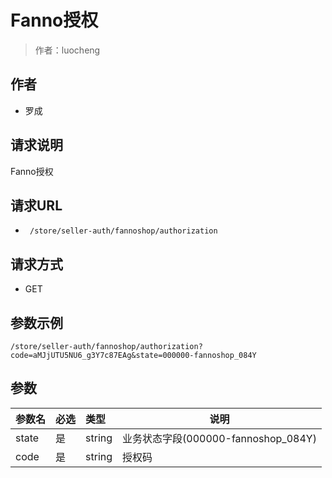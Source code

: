 # Fanno授权

> 作者：luocheng

## 作者

- 罗成

## 请求说明

Fanno授权

## 请求URL

- ` /store/seller-auth/fannoshop/authorization`
  
## 请求方式

- GET 

## 参数示例

 ``` 
/store/seller-auth/fannoshop/authorization?code=aMJjUTU5NU6_g3Y7c87EAg&state=000000-fannoshop_084Y
 ```

## 参数

|参数名|必选|类型|说明|
|:----    |:---|:----- |-----   |
|state |是  |string |业务状态字段(000000-fannoshop_084Y)   |
|code |是  |string | 授权码    |